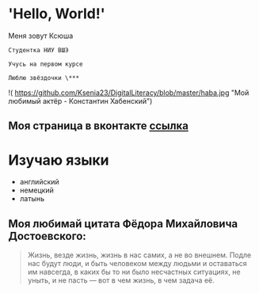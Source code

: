 # 'Hello, World!' 
Меня зовут Ксюша
    
    Студентка НИУ ВШЭ

    Учусь на первом курсе

    Люблю звёздочки \***
    

!( https://github.com/Ksenia23/DigitalLiteracy/blob/master/haba.jpg "Мой любимый актёр - Константин Хабенский")

## Моя страница в вконтакте [ссылка](http://vk.com/ksenia_amelia)  

  # Изучаю языки
* английский
* немецкий
* латынь

## Моя любимай цитата Фёдора Михайловича Достоевского:
> Жизнь, везде жизнь, жизнь в нас самих, а не во внешнем. Подле нас будут люди, и быть человеком между людьми и оставаться им навсегда, в каких бы то ни было несчастных ситуациях, не уныть, и не пасть — вот в чем жизнь, в чем задача её. 
